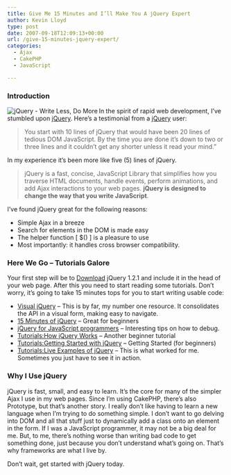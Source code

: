 ```yaml
---
title: Give Me 15 Minutes and I’ll Make You A jQuery Expert
author: Kevin Lloyd
type: post
date: 2007-09-18T12:09:13+00:00
url: /give-15-minutes-jquery-expert/
categories:
  - Ajax
  - CakePHP
  - JavaScript

---
```

### Introduction

[<img src="https://i1.wp.com/webdevelopment2.com/wp-content/uploads/jquery_logo.gif?ssl=1" title="jQuery - Write Less, Do More" alt="jQuery - Write Less, Do More" align="left" data-recalc-dims="1" />][1]In the spirit of rapid web development, I&#8217;ve stumbled upon [jQuery][1]. Here&#8217;s a testimonial from a [jQuery][1] user:

> You start with 10 lines of jQuery that would have been 20 lines of tedious DOM JavaScript. By the time you are done it&#8217;s down to two or three lines and it couldn&#8217;t get any shorter unless it read your mind.&#8221;

In my experience it&#8217;s been more like five (5) lines of jQuery.

> jQuery is a fast, concise, JavaScript Library that simplifies how you traverse HTML documents, handle events, perform animations, and add Ajax interactions to your web pages. **jQuery is designed to change the way that you write JavaScript**.

I&#8217;ve found jQuery great for the following reasons:

  * Simple Ajax in a breeze
  * Search for elements in the DOM is made easy
  * The helper function [ $() ] is a pleasure to use
  * Most importantly: it handles cross browser compatibility.

### Here We Go &#8211; Tutorials Galore

Your first step will be to <span><a href="http://code.google.com/p/jqueryjs/downloads/detail?name=jquery-1.2.1.pack.js">Download</a> jQuery 1.2.1 and include it in the head of your web page. After this you need to start reading some tutorials. Don&#8217;t worry, it&#8217;s going to take 15 minutes tops for you to start writing usable code:</span>

  * [Visual jQuery][2] &#8211; This is by far, my number one resource. It consolidates the API in a visual form, making easy to navigate.
  * [15 Minutes of jQuery][3] &#8211; Great for beginners
  * [jQuery for JavaScript programmers][4] &#8211; Interesting tips on how to debug.
  * [Tutorials:How jQuery Works][5] &#8211; Another beginner tutorial
  * [Tutorials:Getting Started with jQuery][6] &#8211; Getting Started (for beginners)
  * [Tutorials:Live Examples of jQuery][7] &#8211; This is what worked for me. Sometimes you just have to see it in action.

### Why I Use jQuery

jQuery is fast, small, and easy to learn. It&#8217;s the core for many of the simpler Ajax I use in my web pages. Since I&#8217;m using CakePHP, there&#8217;s also Prototype, but that&#8217;s another story. I really don&#8217;t like having to learn a new language when I&#8217;m trying to do something simple. I don&#8217;t want to go delving into DOM and all that stuff just to dynamically add a class onto an element in the form. If I was a JavaScript programmer, it may not be a big deal for me. But, to me, there&#8217;s nothing worse than writing bad code to get something done, just because you don&#8217;t understand what&#8217;s going on. That&#8217;s why frameworks are what I live by.

Don&#8217;t wait, get started with jQuery today.

 [1]: http://jquery.com/
 [2]: http://visualjquery.com
 [3]: http://www.slideshare.net/simon/jquery-in-15-minutes/
 [4]: http://simonwillison.net/2007/Aug/15/jquery/
 [5]: http://docs.jquery.com/Tutorials:How_jQuery_Works
 [6]: http://docs.jquery.com/Tutorials:Getting_Started_with_jQuery
 [7]: http://docs.jquery.com/Tutorials:Live_Examples_of_jQuery